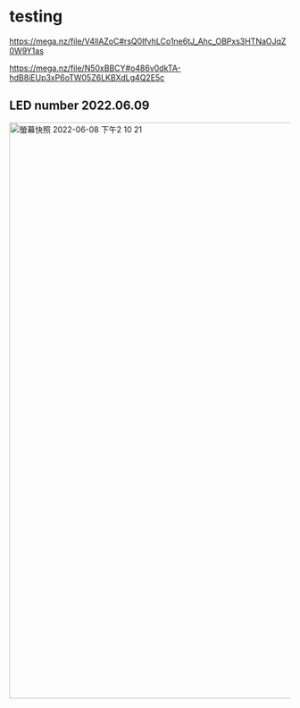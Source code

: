 # testing

https://mega.nz/file/V4llAZoC#rsQ0IfvhLCo1ne6tJ_Ahc_OBPxs3HTNaOJqZ0W9Y1as

https://mega.nz/file/N50xBBCY#o486v0dkTA-hdB8iEUp3xP6oTW05Z6LKBXdLg4Q2E5c

## LED number 2022.06.09

<img width="1031" alt="螢幕快照 2022-06-08 下午2 10 21" src="https://user-images.githubusercontent.com/22651956/172766017-019ba0bf-0b17-448f-858b-e9aa2eeb0441.png">
